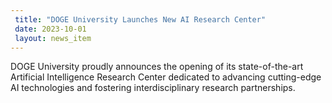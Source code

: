 ```yaml
---
 title: "DOGE University Launches New AI Research Center"
 date: 2023-10-01
 layout: news_item
---
```


DOGE University proudly announces the opening of its state-of-the-art Artificial Intelligence Research Center dedicated to advancing cutting-edge AI technologies and fostering interdisciplinary research partnerships. 